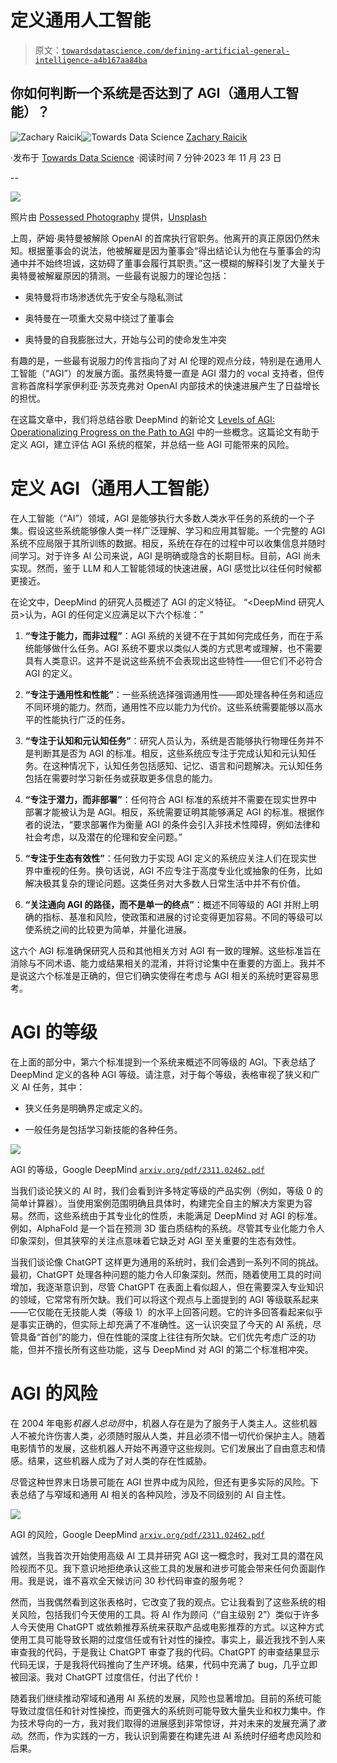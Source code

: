 # 定义通用人工智能

> 原文：[`towardsdatascience.com/defining-artificial-general-intelligence-a4b167aa84ba`](https://towardsdatascience.com/defining-artificial-general-intelligence-a4b167aa84ba)

## 你如何判断一个系统是否达到了 AGI（通用人工智能）？

[](https://medium.com/@raicik.zach?source=post_page-----a4b167aa84ba--------------------------------)![Zachary Raicik](https://medium.com/@raicik.zach?source=post_page-----a4b167aa84ba--------------------------------)[](https://towardsdatascience.com/?source=post_page-----a4b167aa84ba--------------------------------)![Towards Data Science](https://towardsdatascience.com/?source=post_page-----a4b167aa84ba--------------------------------) [Zachary Raicik](https://medium.com/@raicik.zach?source=post_page-----a4b167aa84ba--------------------------------)

·发布于 [Towards Data Science](https://towardsdatascience.com/?source=post_page-----a4b167aa84ba--------------------------------) ·阅读时间 7 分钟·2023 年 11 月 23 日

--

![](img/0cb8bbd3f1b2149af9b043d909d88722.png)

照片由 [Possessed Photography](https://unsplash.com/@possessedphotography?utm_source=medium&utm_medium=referral) 提供，[Unsplash](https://unsplash.com/?utm_source=medium&utm_medium=referral)

上周，萨姆·奥特曼被解除 OpenAI 的首席执行官职务。他离开的真正原因仍然未知。根据董事会的说法，他被解雇是因为董事会“得出结论认为他在与董事会的沟通中并不始终坦诚，这妨碍了董事会履行其职责。”这一模糊的解释引发了大量关于奥特曼被解雇原因的猜测。一些最有说服力的理论包括：

+   奥特曼将市场渗透优先于安全与隐私测试

+   奥特曼在一项重大交易中绕过了董事会

+   奥特曼的自我膨胀过大，开始与公司的使命发生冲突

有趣的是，一些最有说服力的传言指向了对 AI 伦理的观点分歧，特别是在通用人工智能（“AGI”）的发展方面。虽然奥特曼一直是 AGI 潜力的 vocal 支持者，但传言称首席科学家伊利亚·苏茨克弗对 OpenAI 内部技术的快速进展产生了日益增长的担忧。

在这篇文章中，我们将总结谷歌 DeepMind 的新论文 [Levels of AGI: Operationalizing Progress on the Path to AGI](https://arxiv.org/pdf/2311.02462.pdf) 中的一些概念。这篇论文有助于定义 AGI，建立评估 AGI 系统的框架，并总结一些 AGI 可能带来的风险。

# 定义 AGI（通用人工智能）

在人工智能（“AI”）领域，AGI 是能够执行大多数人类水平任务的系统的一个子集。假设这些系统能够像人类一样广泛理解、学习和应用其智能。一个完整的 AGI 系统不应局限于其所训练的数据。相反，系统在存在的过程中可以收集信息并随时间学习。对于许多 AI 公司来说，AGI 是明确或隐含的长期目标。目前，AGI 尚未实现。然而，鉴于 LLM 和人工智能领域的快速进展，AGI 感觉比以往任何时候都更接近。

在论文中，DeepMind 的研究人员概述了 AGI 的定义特征。 “<DeepMind 研究人员>认为，AGI 的任何定义应满足以下六个标准：”

1.  **“专注于能力，而非过程”**：AGI 系统的关键不在于其如何完成任务，而在于系统能够做什么任务。AGI 系统不要求以类似人类的方式思考或理解，也不需要具有人类意识。这并不是说这些系统不会表现出这些特性——但它们不必符合 AGI 的定义。

1.  **“专注于通用性和性能”**：一些系统选择强调通用性——即处理各种任务和适应不同环境的能力。然而，通用性不应以能力为代价。这些系统需要能够以高水平的性能执行广泛的任务。

1.  **“专注于认知和元认知任务”**：研究人员认为，系统是否能够执行物理任务并不是判断其是否为 AGI 的标准。相反，这些系统应专注于完成认知和元认知任务。在这种情况下，认知任务包括感知、记忆、语言和问题解决。元认知任务包括在需要时学习新任务或获取更多信息的能力。

1.  **“专注于潜力，而非部署”**：任何符合 AGI 标准的系统并不需要在现实世界中部署才能被认为是 AGI。相反，系统需要证明其能够满足 AGI 的标准。根据作者的说法，“要求部署作为衡量 AGI 的条件会引入非技术性障碍，例如法律和社会考虑，以及潜在的伦理和安全问题。”

1.  **“专注于生态有效性”**：任何致力于实现 AGI 定义的系统应关注人们在现实世界中重视的任务。换句话说，AGI 不应专注于高度专业化或抽象的任务，比如解决极其复杂的理论问题。这类任务对大多数人日常生活中并不有价值。

1.  **“关注通向 AGI 的路径，而不是单一的终点”**：概述不同等级的 AGI 并附上明确的指标、基准和风险，使政策和进展的讨论变得更加容易。不同的等级可以使系统之间的比较更为简单，并量化进展。

这六个 AGI 标准确保研究人员和其他相关方对 AGI 有一致的理解。这些标准旨在消除与不同术语、能力或结果相关的混淆，并将讨论集中在重要的方面上。我并不是说这六个标准是正确的，但它们确实使得在考虑与 AGI 相关的系统时更容易思考。

# AGI 的等级

在上面的部分中，第六个标准提到一个系统来概述不同等级的 AGI。下表总结了 DeepMind 定义的各种 AGI 等级。请注意，对于每个等级，表格审视了狭义和广义 AI 任务，其中：

+   狭义任务是明确界定或定义的。

+   一般任务是包括学习新技能的各种任务。

![](img/d9a803ad735876b3bead25a3940a6a1c.png)

AGI 的等级，Google DeepMind [`arxiv.org/pdf/2311.02462.pdf`](https://arxiv.org/pdf/2311.02462.pdf)

当我们谈论狭义的 AI 时，我们会看到许多特定等级的产品实例（例如，等级 0 的简单计算器）。当使用案例范围明确且具体时，构建完全自主的解决方案更为容易。然而，这些系统由于其专业化的性质，未能满足 DeepMind 对 AGI 的标准。例如，AlphaFold 是一个旨在预测 3D 蛋白质结构的系统。尽管其专业化能力令人印象深刻，但其狭窄的关注点意味着它缺乏对 AGI 至关重要的生态有效性。

当我们谈论像 ChatGPT 这样更为通用的系统时，我们会遇到一系列不同的挑战。最初，ChatGPT 处理各种问题的能力令人印象深刻。然而，随着使用工具的时间增加，我逐渐意识到，尽管 ChatGPT 在表面上看似超人，但在需要深入专业知识的领域，它常常有所欠缺。我们可以将这个观点与上面提到的 AGI 等级联系起来——它仅能在无技能人类（等级 1）的水平上回答问题。它的许多回答看起来似乎是事实正确的，但实际上却充满了不准确性。这一认识突显了今天的 AI 系统，尽管具备“首创”的能力，但在性能的深度上往往有所欠缺。它们优先考虑广泛的功能，但并不擅长所有这些功能，这与 DeepMind 对 AGI 的第二个标准相冲突。

# AGI 的风险

在 2004 年电影*机器人总动员*中，机器人存在是为了服务于人类主人。这些机器人不被允许伤害人类，必须随时服从人类，并且必须不惜一切代价保护主人。随着电影情节的发展，这些机器人开始不再遵守这些规则。它们发展出了自由意志和情感。结果，这些机器人成为了对人类的存在性威胁。

尽管这种世界末日场景可能在 AGI 世界中成为风险，但还有更多实际的风险。下表总结了与窄域和通用 AI 相关的各种风险，涉及不同级别的 AI 自主性。

![](img/37564f823f94adbc7d6a30693f260b64.png)

AGI 的风险，Google DeepMind [`arxiv.org/pdf/2311.02462.pdf`](https://arxiv.org/pdf/2311.02462.pdf)

诚然，当我首次开始使用高级 AI 工具并研究 AGI 这一概念时，我对工具的潜在风险视而不见。我下意识地拒绝承认这些工具的发展和进步可能会带来任何负面副作用。我是说，谁不喜欢全天候访问 30 秒代码审查的服务呢？

然而，当我偶然看到这张表格时，它改变了我的观点。它让我看到了这些系统的相关风险，包括我们今天使用的工具。将 AI 作为顾问（“自主级别 2”）类似于许多人今天使用 ChatGPT 或依赖推荐系统来获取产品或电影推荐的方式。以这种方式使用工具可能导致长期的过度信任或有针对性的操控。事实上，最近我找不到人来审查我的代码，于是我让 ChatGPT 审查了我的代码。ChatGPT 的审查结果显示代码无误，于是我将代码推向了生产环境。结果，代码中充满了 bug，几乎立即被回滚。我对 ChatGPT 过度信任，付出了代价！

随着我们继续推动窄域和通用 AI 系统的发展，风险也显著增加。目前的系统可能导致过度信任和针对性操控，而更强大的系统则可能导致大量失业和权力集中。作为技术导向的一方，我对我们取得的进展感到非常惊讶，并对未来的发展充满了*激动*。然而，作为实践的一方，我认识到需要在构建先进 AI 系统时仔细考虑风险和后果。
